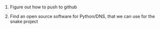 1. Figure out how to push to github

2.  Find an open source software for Python/DNS, that we can use for the snake project
